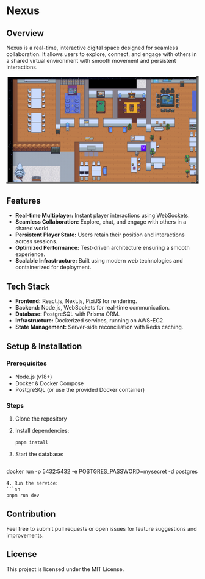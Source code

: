 # Nexus

## Overview
Nexus is a real-time, interactive digital space designed for seamless collaboration. It allows users to explore, connect, and engage with others in a shared virtual environment with smooth movement and persistent interactions.

![Nexus Preview](Screenshot(283).png)


## Features
- **Real-time Multiplayer:** Instant player interactions using WebSockets.  
- **Seamless Collaboration:** Explore, chat, and engage with others in a shared world.  
- **Persistent Player State:** Users retain their position and interactions across sessions.  
- **Optimized Performance:** Test-driven architecture ensuring a smooth experience.  
- **Scalable Infrastructure:** Built using modern web technologies and containerized for deployment.  

## Tech Stack
- **Frontend:** React.js, Next.js, PixiJS for rendering.  
- **Backend:** Node.js, WebSockets for real-time communication.  
- **Database:** PostgreSQL with Prisma ORM.  
- **Infrastructure:** Dockerized services, running on AWS-EC2.  
- **State Management:** Server-side reconciliation with Redis caching.  

## Setup & Installation
### Prerequisites
- Node.js (v18+)
- Docker & Docker Compose
- PostgreSQL (or use the provided Docker container)

### Steps
1. Clone the repository

2. Install dependencies:
   ```sh
   pnpm install
   ```
3. Start the database:
   ```sh
  docker run -p 5432:5432 -e POSTGRES_PASSWORD=mysecret -d postgres
   ```
4. Run the service:
   ```sh
   pnpm run dev
   ```

## Contribution
Feel free to submit pull requests or open issues for feature suggestions and improvements.

## License
This project is licensed under the MIT License.

